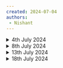 ```yaml
---
created: 2024-07-04
authors:
 - Nishant
---
```

<details>
<summary>4th July 2024</summary>
Jay's been on a holiday for a bit and I had some free time, so I coded a bit of the server and when it got to a point where I was confident with the vision of the project, I decided to start writing down before everything else gets piled up. 

I should probably add testing and inline documentation for the server code since I *now* understand what I have written myself xD.
</details>
<details>
<summary>8th July 2024</summary>

Had a good meeting with Jay and the rest of the 24-25 committee regarding ICHack goals and plan of execution of the tech side. Created a schema of the main features we need to build a hackathon today, gonna ask for Jay's review when he's free. Documenting this a bit right now. That's it.
</details>
<details>
<summary>13th July 2024</summary>
1. Initialised websockets.
2. setup directory structure for a modular server build.
3. wrote and modified changed documentation.
4. rethought the new version (v2) of the system architecture.
</details>
<details>
<summary>18th July 2024</summary>
Yeah fuck the new version. For an app that only 700-800 users would use, it is certainly not required to do anything.
Also, fuck accessMap and urlTrieMap, it's complicated.. we can add a middleware for every route to restrict access.
</details>